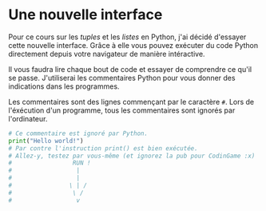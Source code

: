 # Une nouvelle interface

Pour ce cours sur les *tuples* et les *listes* en Python, j'ai décidé d'essayer cette nouvelle interface. Grâce à elle vous pouvez exécuter du code Python directement depuis votre navigateur de manière intéractive.

Il vous faudra lire chaque bout de code et essayer de comprendre ce qu'il se passe. J'utiliserai les commentaires Python pour vous donner des indications dans les programmes.

Les commentaires sont des lignes commençant par le caractère `#`. Lors de l'éxécution d'un programme, tous les commentaires sont ignorés par l'ordinateur.

```python runnable
# Ce commentaire est ignoré par Python.
print("Hello world!")
# Par contre l'instruction print() est bien exécutée.
# Allez-y, testez par vous-même (et ignorez la pub pour CodinGame :x)
#                 RUN !
#                  |
#                  |
#                \ | /
#                 \ /
#                  v
```
